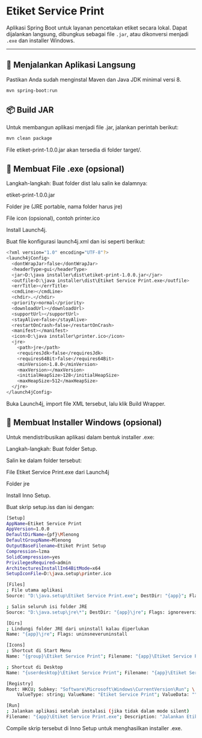 # Etiket Service Print

Aplikasi Spring Boot untuk layanan pencetakan etiket secara lokal. Dapat dijalankan langsung, dibungkus sebagai file `.jar`, atau dikonversi menjadi `.exe` dan installer Windows.

---

## 🚀 Menjalankan Aplikasi Langsung

Pastikan Anda sudah menginstal Maven dan Java JDK minimal versi 8.

```bash
mvn spring-boot:run
```

## 📦 Build JAR

Untuk membangun aplikasi menjadi file .jar, jalankan perintah berikut:

```bash
mvn clean package
```
File etiket-print-1.0.0.jar akan tersedia di folder target/.

## 🧾 Membuat File .exe (opsional)
Langkah-langkah:
Buat folder dist lalu salin ke dalamnya:

etiket-print-1.0.0.jar

Folder jre (JRE portable, nama folder harus jre)

File icon (opsional), contoh printer.ico

Install Launch4j.

Buat file konfigurasi launch4j.xml dan isi seperti berikut:
```bash
<?xml version="1.0" encoding="UTF-8"?>
<launch4jConfig>
  <dontWrapJar>false</dontWrapJar>
  <headerType>gui</headerType>
  <jar>D:\java installer\dist\etiket-print-1.0.0.jar</jar>
  <outfile>D:\java installer\dist\Etiket Service Print.exe</outfile>
  <errTitle></errTitle>
  <cmdLine></cmdLine>
  <chdir>.</chdir>
  <priority>normal</priority>
  <downloadUrl></downloadUrl>
  <supportUrl></supportUrl>
  <stayAlive>false</stayAlive>
  <restartOnCrash>false</restartOnCrash>
  <manifest></manifest>
  <icon>D:\java installer\printer.ico</icon>
  <jre>
    <path>jre</path>
    <requiresJdk>false</requiresJdk>
    <requires64Bit>false</requires64Bit>
    <minVersion>1.8.0</minVersion>
    <maxVersion></maxVersion>
    <initialHeapSize>128</initialHeapSize>
    <maxHeapSize>512</maxHeapSize>
  </jre>
</launch4jConfig>
```
Buka Launch4j, import file XML tersebut, lalu klik Build Wrapper.

## 🧰 Membuat Installer Windows (opsional)
Untuk mendistribusikan aplikasi dalam bentuk installer .exe:

Langkah-langkah:
Buat folder Setup.

Salin ke dalam folder tersebut:

File Etiket Service Print.exe dari Launch4j

Folder jre

Install Inno Setup.

Buat skrip setup.iss dan isi dengan:

```bash
[Setup]
AppName=Etiket Service Print
AppVersion=1.0.0
DefaultDirName={pf}\Mlenong
DefaultGroupName=Mlenong
OutputBaseFilename=Etiket Print Setup
Compression=lzma
SolidCompression=yes
PrivilegesRequired=admin
ArchitecturesInstallIn64BitMode=x64
SetupIconFile=D:\java.setup\printer.ico

[Files]
; File utama aplikasi
Source: "D:\java.setup\Etiket Service Print.exe"; DestDir: "{app}"; Flags: ignoreversion

; Salin seluruh isi folder JRE
Source: "D:\java.setup\jre\*"; DestDir: "{app}\jre"; Flags: ignoreversion recursesubdirs createallsubdirs

[Dirs]
; Lindungi folder JRE dari uninstall kalau diperlukan
Name: "{app}\jre"; Flags: uninsneveruninstall

[Icons]
; Shortcut di Start Menu
Name: "{group}\Etiket Service Print"; Filename: "{app}\Etiket Service Print.exe"

; Shortcut di Desktop
Name: "{userdesktop}\Etiket Service Print"; Filename: "{app}\Etiket Service Print.exe"

[Registry]
Root: HKCU; Subkey: "Software\Microsoft\Windows\CurrentVersion\Run"; \
    ValueType: string; ValueName: "Etiket Service Print"; ValueData: """{app}\Etiket Service Print.exe"""; Flags: uninsdeletevalue

[Run]
; Jalankan aplikasi setelah instalasi (jika tidak dalam mode silent)
Filename: "{app}\Etiket Service Print.exe"; Description: "Jalankan Etiket Print Service"; Flags: nowait postinstall skipifsilent
```

Compile skrip tersebut di Inno Setup untuk menghasilkan installer .exe.
